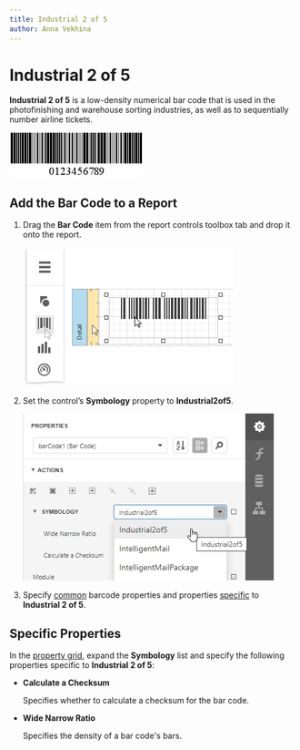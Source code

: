 ```yaml
---
title: Industrial 2 of 5
author: Anna Vekhina
---
```

# Industrial 2 of 5

**Industrial 2 of 5** is a low-density numerical bar code that is used in the photofinishing and warehouse sorting industries, as well as to sequentially number airline tickets.

![](../../../../images/eurd-web-bar-code-industrial-2-of-5.png)

## Add the Bar Code to a Report

1. Drag the **Bar Code** item from the report controls toolbox tab and drop it onto the report. 

    ![](../../../../images/eurd-web-add-bar-code-to-report.png)

2. Set the control’s **Symbology** property to **Industrial2of5**. 

    ![](../../../../images/industrial2of5-in-designer.png)

3. Specify [common](add-bar-codes-to-a-report.md) barcode properties and properties [specific](#specific-properties) to **Industrial 2 of 5**.

## Specific Properties

In the [property grid](../../report-designer-tools/ui-panels/properties-panel.md), expand the **Symbology** list and specify the following properties specific to **Industrial 2 of 5**:

* **Calculate a Checksum**

    Specifies whether to calculate a checksum for the bar code.

* **Wide Narrow Ratio**

    Specifies the density of a bar code's bars.
